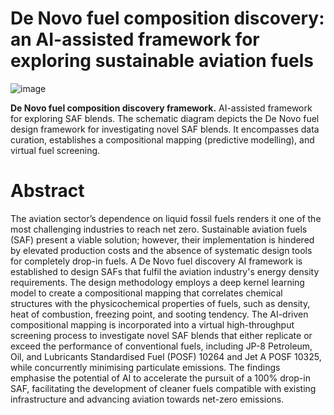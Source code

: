 # De Novo fuel composition discovery: an AI-assisted framework for exploring sustainable aviation fuels

![image](https://github.com/user-attachments/assets/f7a86bbc-c154-456a-a38c-5f89e89432ee)

**De Novo fuel composition discovery framework.**  AI-assisted framework for exploring SAF blends. The schematic diagram depicts the De Novo fuel design framework for investigating novel SAF blends. It encompasses data curation, establishes a compositional mapping (predictive modelling), and virtual fuel screening.

# Abstract

The aviation sector’s dependence on liquid fossil fuels renders it one of the most challenging industries to reach net zero. Sustainable aviation fuels (SAF) present a viable solution; however, their implementation is hindered by elevated production costs and the absence of systematic design tools for completely drop-in fuels. A De Novo fuel discovery AI framework is established to design SAFs that fulfil the aviation industry's energy density requirements. The design methodology employs a deep kernel learning model to create a compositional mapping that correlates chemical structures with the physicochemical properties of fuels, such as density, heat of combustion, freezing point, and sooting tendency. The AI-driven compositional mapping is incorporated into a virtual high-throughput screening process to investigate novel SAF blends that either replicate or exceed the performance of conventional fuels, including JP-8 Petroleum, Oil, and Lubricants Standardised Fuel (POSF) 10264 and Jet A POSF 10325, while concurrently minimising particulate emissions. The findings emphasise the potential of AI to accelerate the pursuit of a 100% drop-in SAF, facilitating the development of cleaner fuels compatible with existing infrastructure and advancing aviation towards net-zero emissions.
